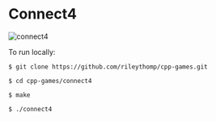 # Connect4

![connect4](https://user-images.githubusercontent.com/35535783/57382508-15abaf80-717b-11e9-8229-b869f80c13f9.png)

To run locally:

```$ git clone https://github.com/rileythomp/cpp-games.git```

```$ cd cpp-games/connect4```

```$ make```

```$ ./connect4```

